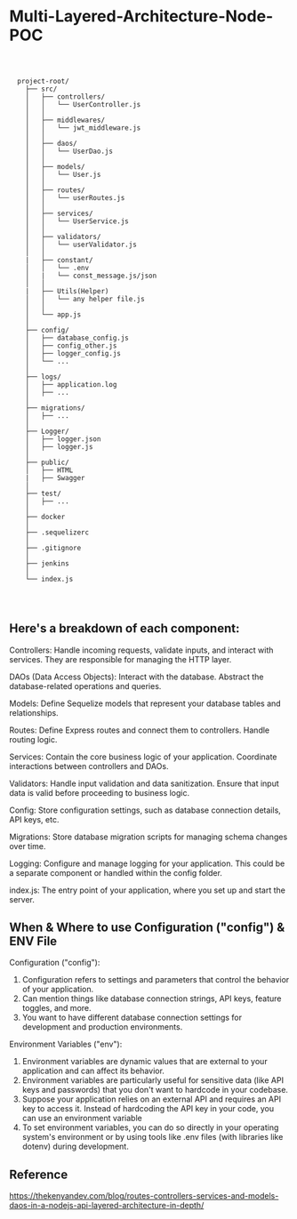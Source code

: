 # Multi-Layered-Architecture-Node-POC

<code>
  <pre>
  project-root/
    ├── src/
    │   ├── controllers/
    │   │   └── UserController.js
    │   │
    │   ├── middlewares/
    │   │   └── jwt_middleware.js
    │   │
    │   ├── daos/
    │   │   └── UserDao.js
    │   │
    │   ├── models/
    │   │   └── User.js
    │   │
    │   ├── routes/
    │   │   └── userRoutes.js
    │   │
    │   ├── services/
    │   │   └── UserService.js
    │   │
    │   ├── validators/
    │   │   └── userValidator.js
    │   │
    |   ├── constant/
    │   │   └── .env
    │   |   └── const_message.js/json
    │   │
    |   ├── Utils(Helper)
    │   │   └── any helper file.js
    │   │
    │   └── app.js
    │
    ├── config/
    │   ├── database_config.js
    │   ├── config_other.js
    │   ├── logger_config.js
    │   └── ...
    │
    ├── logs/
    │   ├── application.log
    │   ├── ...
    │
    ├── migrations/
    │   ├── ...
    │
    ├── Logger/
    │   ├── logger.json
    │   ├── logger.js
    │
    ├── public/
    │   ├── HTML
    |   ├── Swagger
    │
    ├── test/
    │   ├── ...
    │
    ├── docker
    │
    ├── .sequelizerc
    │
    ├── .gitignore
    │  
    ├── jenkins
    │
    └── index.js
  </pre>
</code>

## Here's a breakdown of each component:

Controllers: Handle incoming requests, validate inputs, and interact with services. They are responsible for managing the HTTP layer.

DAOs (Data Access Objects): Interact with the database. Abstract the database-related operations and queries.

Models: Define Sequelize models that represent your database tables and relationships.

Routes: Define Express routes and connect them to controllers. Handle routing logic.

Services: Contain the core business logic of your application. Coordinate interactions between controllers and DAOs.

Validators: Handle input validation and data sanitization. Ensure that input data is valid before proceeding to business logic.

Config: Store configuration settings, such as database connection details, API keys, etc.

Migrations: Store database migration scripts for managing schema changes over time.

Logging: Configure and manage logging for your application. This could be a separate component or handled within the config folder.

index.js: The entry point of your application, where you set up and start the server.


## When & Where to use Configuration ("config") & ENV File

Configuration ("config"): 
  1. Configuration refers to settings and parameters that control the behavior of your application. 
  2. Can mention things like database connection strings, API keys, feature toggles, and more.
  3. You want to have different database connection settings for development and production environments.

Environment Variables ("env"):
  1. Environment variables are dynamic values that are external to your application and can affect its behavior. 
  2. Environment variables are particularly useful for sensitive data (like API keys and passwords) that you don't want to hardcode in your codebase.
  3. Suppose your application relies on an external API and requires an API key to access it. Instead of hardcoding the API key in your code, you can use an environment variable
  4. To set environment variables, you can do so directly in your operating system's environment or by using tools like .env files (with libraries like dotenv) during development. 


## Reference 
https://thekenyandev.com/blog/routes-controllers-services-and-models-daos-in-a-nodejs-api-layered-architecture-in-depth/
